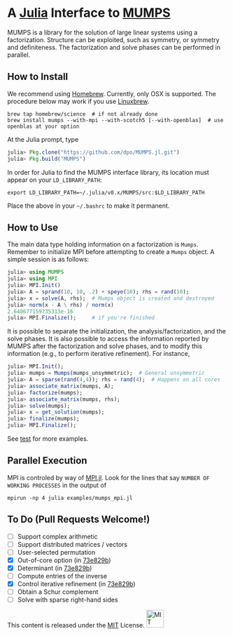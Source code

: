 # A [Julia](http://julialang.org) Interface to [MUMPS](http://mumps.enseeiht.fr)

MUMPS is a library for the solution of large linear systems using a
factorization. Structure can be exploited, such as symmetry, or symmetry and
definiteness. The factorization and solve phases can be performed in parallel.

## How to Install

We recommend using [Homebrew](https://brew.sh). Currently, only OSX is
supported. The procedure below may work if you use
[Linuxbrew](https://github.com/Homebrew/linuxbrew).

````
brew tap homebrew/science  # if not already done
brew install mumps --with-mpi --with-scotch5 [--with-openblas]  # use openblas at your option
````

At the Julia prompt, type

````JULIA
julia> Pkg.clone("https://github.com/dpo/MUMPS.jl.git")
julia> Pkg.build("MUMPS")
````

In order for Julia to find the MUMPS interface library, its location must
appear on your `LD_LIBRARY_PATH`:
````
export LD_LIBRARY_PATH=~/.julia/v0.x/MUMPS/src:$LD_LIBRARY_PATH
````

Place the above in your `~/.bashrc` to make it permanent.

## How to Use

The main data type holding information on a factorization is `Mumps`. Remember
to initialize MPI before attempting to create a `Mumps` object. A simple
session is as follows:

````JULIA
julia> using MUMPS
julia> using MPI
julia> MPI.Init()
julia> A = sprand(10, 10, .2) + speye(10); rhs = rand(10);
julia> x = solve(A, rhs);  # Mumps object is created and destroyed
julia> norm(x - A \ rhs) / norm(x)
2.640677159735313e-16
julia> MPI.Finalize();     # if you're finished
````

It is possible to separate the initialization, the analysis/factorization,
and the solve phases. It is also possible to access the information reported by
MUMPS after the factorization and solve phases, and to modify this information
(e.g., to perform iterative refinement). For instance,

````JULIA
julia> MPI.Init();
julia> mumps = Mumps(mumps_unsymmetric);  # General unsymmetric
julia> A = sparse(rand(4,4)); rhs = rand(4);  # Happens on all cores
julia> associate_matrix(mumps, A);
julia> factorize(mumps);
julia> associate_matrix(mumps, rhs);
julia> solve(mumps);
julia> x = get_solution(mumps);
julia> finalize(mumps);
julia> MPI.Finalize();
````

See [test](https://github.com/dpo/MUMPS.jl/tree/master/test) for more examples.

## Parallel Execution

MPI is controled by way of [MPI.jl](https://github.com/lcw/MPI.jl).
Look for the lines that say `NUMBER OF WORKING PROCESSES` in the output of

````
mpirun -np 4 julia examples/mumps_mpi.jl
````

## To Do (Pull Requests Welcome!)

* [ ] Support complex arithmetic
* [ ] Support distributed matrices / vectors
* [ ] User-selected permutation
* [X] Out-of-core option (in [73e829b](https://github.com/dpo/MUMPS.jl/commit/73e829b52fe3d20c70c2733607ba9820cda03ed6#diff-d41d8cd98f00b204e9800998ecf8427e))
* [X] Determinant (in [73e829b](https://github.com/dpo/MUMPS.jl/commit/73e829b52fe3d20c70c2733607ba9820cda03ed6#diff-d41d8cd98f00b204e9800998ecf8427e))
* [ ] Compute entries of the inverse
* [X] Control iterative refinement (in [73e829b](https://github.com/dpo/MUMPS.jl/commit/73e829b52fe3d20c70c2733607ba9820cda03ed6#diff-d41d8cd98f00b204e9800998ecf8427e))
* [ ] Obtain a Schur complement
* [ ] Solve with sparse right-hand sides

This content is released under the [MIT](http://opensource.org/licenses/MIT) License.
<a rel="license" href="http://opensource.org/licenses/MIT">
<img alt="MIT license" height="40" src="http://upload.wikimedia.org/wikipedia/commons/c/c3/License_icon-mit.svg" /></a>
